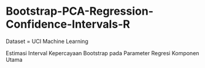# Bootstrap-PCA-Regression-Confidence-Intervals-R
Dataset = UCI Machine Learning

Estimasi Interval Kepercayaan Bootstrap pada Parameter Regresi Komponen Utama
